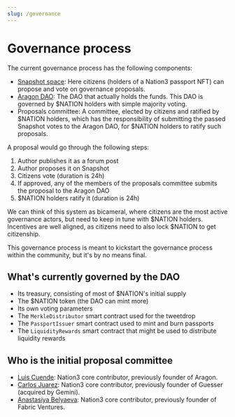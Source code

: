 ```yaml
---
slug: /governance
---
```


# Governance process

The current governance process has the following components:

- [Snapshot space](https://snapshot.org/#/nation3.eth): Here citizens (holders of a Nation3 passport NFT) can propose and vote on governance proposals.
- [Aragon DAO](https://client.aragon.org/#/nation3): The DAO that actually holds the funds. This DAO is governed by $NATION holders with simple majority voting.
- Proposals committee: A committee, elected by citizens and ratified by $NATION holders, which has the responsibility of submitting the passed Snapshot votes to the Aragon DAO, for $NATION holders to ratify such proposals.

A proposal would go through the following steps:

1. Author publishes it as a forum post
2. Author proposes it on Snapshot
3. Citizens vote (duration is 24h)
4. If approved, any of the members of the proposals committee submits the proposal to the Aragon DAO
5. $NATION holders ratify it (duration is 24h)

We can think of this system as bicameral, where citizens are the most active governance actors, but need to keep in tune with $NATION holders. Incentives are well aligned, as citizens need to also lock $NATION to get citizenship.

This governance process is meant to kickstart the governance process within the community, but it's by no means final.

## What's currently governed by the DAO

- Its treasury, consisting of most of $NATION's initial supply
- The $NATION token (the DAO can mint more)
- Its own voting parameters
- The `MerkleDistributor` smart contract used for the tweetdrop
- The `PassportIssuer` smart contract used to mint and burn passports
- The `LiquidityRewards` smart contract that might be used to distribute liquidity rewards

## Who is the initial proposal committee

- [Luis Cuende](https://twitter.com/licuende): Nation3 core contributor, previously founder of Aragon.
- [Carlos Juarez](https://twitter.com/0xPaella): Nation3 core contributor, previously founder of Guesser (acquired by Gemini).
- [Anastasiya Belyaeva](https://twitter.com/anastasiya_vc): Nation3 core contributor, previously founder of Fabric Ventures.
